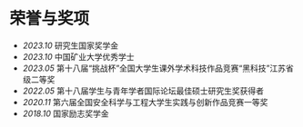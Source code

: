 <span class='anchor' id='honors-and-awards'></span>

# 荣誉与奖项
  - *2023.10* 研究生国家奖学金
  - *2023.10* 中国矿业大学优秀学士
  - *2023.05*	第十八届“挑战杯”全国大学生课外学术科技作品竞赛“黑科技”江苏省级二等奖
  - *2022.05*	第十八届学生与青年学者国际论坛最佳硕士研究生奖获得者
  - *2020.11*	第六届全国安全科学与工程大学生实践与创新作品竞赛一等奖
  - *2018.10* 国家励志奖学金
